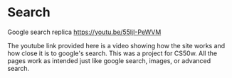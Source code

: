 # Search
Google search replica
https://youtu.be/55ljI-PeWVM

The youtube link provided here is a video showing how the site works and how close it is to google's search. This was a project for CS50w. All the pages work as intended just like google search, images, or advanced search.
